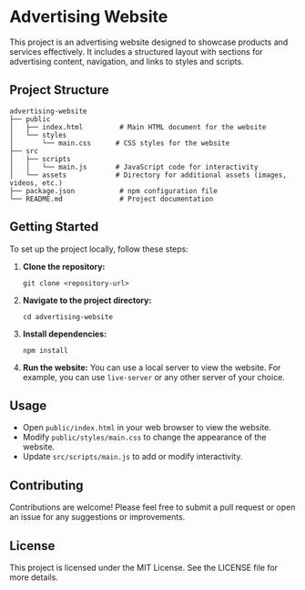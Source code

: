 # Advertising Website

This project is an advertising website designed to showcase products and services effectively. It includes a structured layout with sections for advertising content, navigation, and links to styles and scripts.

## Project Structure

```
advertising-website
├── public
│   ├── index.html         # Main HTML document for the website
│   └── styles
│       └── main.css      # CSS styles for the website
├── src
│   ├── scripts
│   │   └── main.js       # JavaScript code for interactivity
│   └── assets            # Directory for additional assets (images, videos, etc.)
├── package.json           # npm configuration file
└── README.md              # Project documentation
```

## Getting Started

To set up the project locally, follow these steps:

1. **Clone the repository:**
   ```
   git clone <repository-url>
   ```

2. **Navigate to the project directory:**
   ```
   cd advertising-website
   ```

3. **Install dependencies:**
   ```
   npm install
   ```

4. **Run the website:**
   You can use a local server to view the website. For example, you can use `live-server` or any other server of your choice.

## Usage

- Open `public/index.html` in your web browser to view the website.
- Modify `public/styles/main.css` to change the appearance of the website.
- Update `src/scripts/main.js` to add or modify interactivity.

## Contributing

Contributions are welcome! Please feel free to submit a pull request or open an issue for any suggestions or improvements.

## License

This project is licensed under the MIT License. See the LICENSE file for more details.